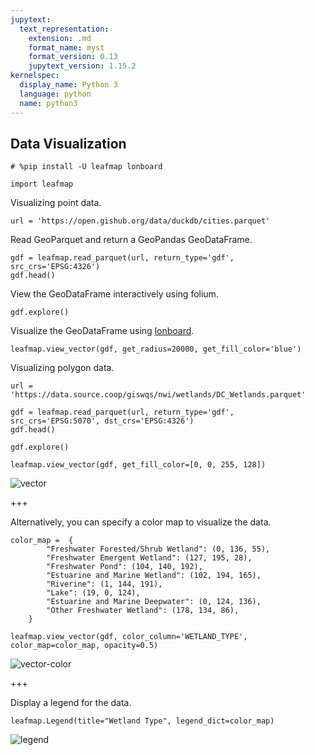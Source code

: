 ```yaml
---
jupytext:
  text_representation:
    extension: .md
    format_name: myst
    format_version: 0.13
    jupytext_version: 1.15.2
kernelspec:
  display_name: Python 3
  language: python
  name: python3
---
```


## Data Visualization

```{code-cell} ipython3
# %pip install -U leafmap lonboard 
```

```{code-cell} ipython3
import leafmap
```

Visualizing point data.

```{code-cell} ipython3
url = 'https://open.gishub.org/data/duckdb/cities.parquet'
```

Read GeoParquet and return a GeoPandas GeoDataFrame.

```{code-cell} ipython3
gdf = leafmap.read_parquet(url, return_type='gdf', src_crs='EPSG:4326')
gdf.head()
```

View the GeoDataFrame interactively using folium.

```{code-cell} ipython3
gdf.explore()
```

Visualize the GeoDataFrame using [lonboard](https://github.com/developmentseed/lonboard).

```{code-cell} ipython3
leafmap.view_vector(gdf, get_radius=20000, get_fill_color='blue')
```

Visualizing polygon data.

```{code-cell} ipython3
url = 'https://data.source.coop/giswqs/nwi/wetlands/DC_Wetlands.parquet'
```

```{code-cell} ipython3
gdf = leafmap.read_parquet(url, return_type='gdf', src_crs='EPSG:5070', dst_crs='EPSG:4326')
gdf.head()
```

```{code-cell} ipython3
gdf.explore()
```

```{code-cell} ipython3
leafmap.view_vector(gdf, get_fill_color=[0, 0, 255, 128])
```

![vector](https://i.imgur.com/HRtpiVd.png)

+++

Alternatively, you can specify a color map to visualize the data.

```{code-cell} ipython3
color_map =  {
        "Freshwater Forested/Shrub Wetland": (0, 136, 55),
        "Freshwater Emergent Wetland": (127, 195, 28),
        "Freshwater Pond": (104, 140, 192),
        "Estuarine and Marine Wetland": (102, 194, 165),
        "Riverine": (1, 144, 191),
        "Lake": (19, 0, 124),
        "Estuarine and Marine Deepwater": (0, 124, 136),
        "Other Freshwater Wetland": (178, 134, 86),
    }
```

```{code-cell} ipython3
leafmap.view_vector(gdf, color_column='WETLAND_TYPE', color_map=color_map, opacity=0.5)
```

![vector-color](https://i.imgur.com/Ejh8hK6.png)

+++

Display a legend for the data.

```{code-cell} ipython3
leafmap.Legend(title="Wetland Type", legend_dict=color_map)
```

![legend](https://i.imgur.com/fxzHHFN.png)
